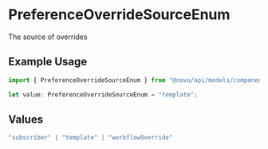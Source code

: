 # PreferenceOverrideSourceEnum

The source of overrides

## Example Usage

```typescript
import { PreferenceOverrideSourceEnum } from "@novu/api/models/components";

let value: PreferenceOverrideSourceEnum = "template";
```

## Values

```typescript
"subscriber" | "template" | "workflowOverride"
```